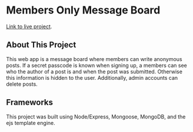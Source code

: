 # Members Only Message Board

[Link to live project]().

## About This Project

This web app is a message board where members can write anonymous posts. If a secret passcode is known when signing up, a members can see who the author of a post is and when the post was submitted. Otherwise this information is hidden to the user. Additionally, admin accounts can delete posts.

## Frameworks

This project was built using Node/Express, Mongoose, MongoDB, and the ejs template engine.

